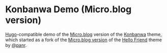 # Konbanwa Demo (Micro.blog version)

[Hugo](https://gohugo.io/)-compatible demo of the [Micro.blog](https://micro.blog/) version of the [Konbanwa](https://github.com/rdela/theme-konbanwa) theme, which started as a fork of the [Micro.blog version](https://github.com/microdotblog/theme-hello) of the [Hello Friend](https://github.com/panr/hugo-theme-hello-friend) theme by [@panr](https://github.com/panr).
